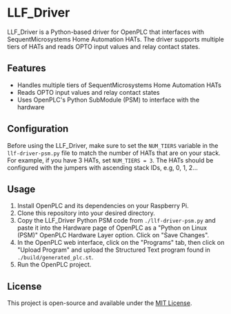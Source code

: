 
# LLF_Driver

LLF_Driver is a Python-based driver for OpenPLC that interfaces with SequentMicrosystems Home Automation HATs. The driver supports multiple tiers of HATs and reads OPTO input values and relay contact states.

## Features

- Handles multiple tiers of SequentMicrosystems Home Automation HATs
- Reads OPTO input values and relay contact states
- Uses OpenPLC's Python SubModule (PSM) to interface with the hardware

## Configuration

Before using the LLF_Driver, make sure to set the `NUM_TIERS` variable in the `llf-driver-psm.py` file to match the number of HATs that are on your stack. For example, if you have 3 HATs, set `NUM_TIERS = 3`.  The HATs should be configured with the jumpers with ascending stack IDs, e.g, 0, 1, 2...

## Usage

1. Install OpenPLC and its dependencies on your Raspberry Pi.
2. Clone this repository into your desired directory.
3. Copy the LLF_Driver Python PSM code from `./llf-driver-psm.py` and paste it into the Hardware page of OpenPLC as a "Python on Linux (PSM)" OpenPLC Hardware Layer option. Click on "Save Changes".
4. In the OpenPLC web interface, click on the "Programs" tab, then click on "Upload Program" and upload the Structured Text program found in `./build/generated_plc.st`.
5. Run the OpenPLC project.

## License

This project is open-source and available under the [MIT License](https://opensource.org/licenses/MIT).
